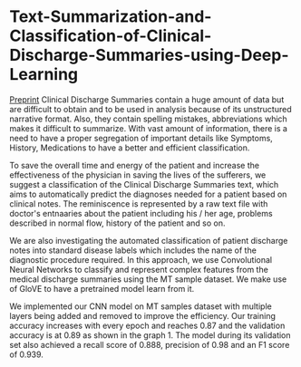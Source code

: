 # Text-Summarization-and-Classification-of-Clinical-Discharge-Summaries-using-Deep-Learning 

[Preprint](https://www.researchgate.net/publication/340407380_Text_Summarization_and_Classification_of_Clinical_Discharge_Summaries_using_Deep_Learning)
Clinical Discharge Summaries contain a huge amount
of data but are difficult to obtain and to be used in analysis because
of its unstructured narrative format. Also, they contain spelling
mistakes, abbreviations which makes it difficult to summarize.
With vast amount of information, there is a need to have a proper
segregation of important details like Symptoms, History,
Medications to have a better and efficient classification. 

To save the overall time and energy of the patient and increase the
effectiveness of the physician in saving the lives of the sufferers,
we suggest a classification of the Clinical Discharge Summaries
text, which aims to automatically predict the diagnoses needed for
a patient based on clinical notes. The reminiscence is represented
by a raw text file with doctor's entnaaries about the patient
including his / her age, problems described in normal flow, history
of the patient and so on. 

We are also investigating the automated
classification of patient discharge notes into standard disease
labels which includes the name of the diagnostic procedure
required. In this approach, we use Convolutional Neural Networks
to classify and represent complex features from the medical
discharge summaries using the MT sample dataset. We make use
of GloVE to have a pretrained model learn from it.

We implemented our CNN model on MT samples dataset
with multiple layers being added and removed to improve the
efficiency. Our training accuracy increases with every epoch
and reaches 0.87 and the validation accuracy is at 0.89 as
shown in the graph 1. The model during its validation set also
achieved a recall score of 0.888, precision of 0.98 and an F1
score of 0.939.
